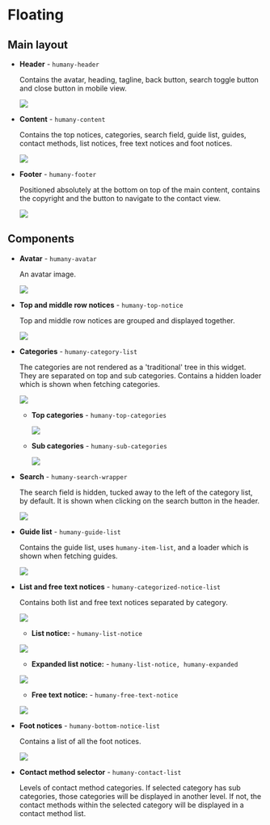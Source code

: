 # Floating

## Main layout
- **Header** - `humany-header`

    Contains the avatar, heading, tagline, back button, search toggle button and close button in mobile view.

    ![](images/floating-header.png)

- **Content** - `humany-content`

    Contains the top notices, categories, search field, guide list, guides, contact methods, list notices, free text notices and foot notices.

    ![](images/floating-content.png)

- **Footer** - `humany-footer`

    Positioned absolutely at the bottom on top of the main content, contains the copyright and the button to navigate to the contact view.

    ![](images/floating-footer.png)

## Components
- **Avatar** - `humany-avatar`

    An avatar image.

    ![](images/floating-avatar.png)

- **Top and middle row notices** - `humany-top-notice`

    Top and middle row notices are grouped and displayed together.

    ![](images/floating-top-notice.png)

- **Categories** - `humany-category-list`

    The categories are not rendered as a 'traditional' tree in this widget. They are separated on top and sub categories. Contains a hidden loader which is shown when fetching categories.

    ![](images/floating-categories.png)

    - **Top categories** - `humany-top-categories`

        ![](images/floating-top-categories.png)
        
    - **Sub categories** - `humany-sub-categories`

        ![](images/floating-sub-categories.png)

- **Search** - `humany-search-wrapper`
    
    The search field is hidden, tucked away to the left of the category list, by default. It is shown when clicking on the search button in the header.

    ![](images/floating-search-wrapper.png)

- **Guide list** - `humany-guide-list`

    Contains the guide list, uses `humany-item-list`, and a loader which is shown when fetching guides.

    ![](images/floating-guide-list.png)


- **List and free text notices** - `humany-categorized-notice-list`

    Contains both list and free text notices separated by category.

    ![](images/floating-categorized-notice-list.png)

    - **List notice:** - `humany-list-notice`

    ![](images/floating-list-notice.png)

    - **Expanded list notice:** - `humany-list-notice, humany-expanded`

    ![](images/floating-list-notice-expanded.png)
    
    - **Free text notice:** - `humany-free-text-notice`

    ![](images/floating-free-text-notice.png)

- **Foot notices** - `humany-bottom-notice-list`

    Contains a list of all the foot notices.

    ![](images/floating-foot-notices.png)

- **Contact method selector** - `humany-contact-list`

    Levels of contact method categories. If selected category has sub categories, those categories will be displayed in another level.
    If not, the contact methods within the selected category will be displayed in a contact method list.